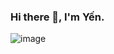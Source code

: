 ### Hi there 👋, I'm Yến.

![image](https://user-images.githubusercontent.com/118466630/204114776-1b7985bb-625f-428f-8c68-f5ac56a84c04.png)
